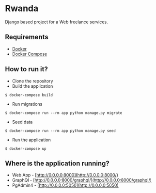 # Rwanda
Django based project for a Web freelance services.

## Requirements
- [Docker](https://docs.docker.com/install/)
- [Docker Compose](https://docs.docker.com/compose/install/)

## How to run it?
- Clone the repository
- Build the application
```
$ docker-compose build
```
- Run migrations
```
$ docker-compose run --rm app python manage.py migrate
```
- Seed data
```
$ docker-compose run --rm app python manage.py seed
```
- Run the application
```
$ docker-compose up
```

## Where is the application running?
- Web App - [http://0.0.0.0:8000](http://0.0.0.0:8000/)
- GraphQl - [http://0.0.0.0:8000/graphql/](http://0.0.0.0:8000/graphql/)
- PgAdmin4 - [http://0.0.0.0:5050](http://0.0.0.0:5050)
